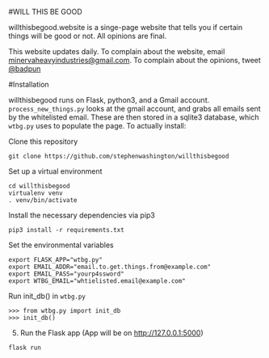 #WILL THIS BE GOOD

willthisbegood.website is a singe-page website that tells you if certain things will be good or not. All opinions are final.

This website updates daily. To complain about the website, email minervaheavyindustries@gmail.com. To complain about the opinions, tweet [@badpun](https://twitter.com/badpun)

#Installation

willthisbegood runs on Flask, python3, and a Gmail account. `process_new_things.py` looks at the gmail account, and grabs all emails sent by the whitelisted email. These are then stored in a sqlite3 database, which `wtbg.py` uses to populate the page. To actually install:

Clone this repository

```shell
git clone https://github.com/stephenwashington/willthisbegood
```

Set up a virtual environment

```shell
cd willthisbegood
virtualenv venv
. venv/bin/activate
```

Install the necessary dependencies via pip3

```shell
pip3 install -r requirements.txt
```

Set the environmental variables

```shell
export FLASK_APP="wtbg.py"
export EMAIL_ADDR="email.to.get.things.from@example.com"
export EMAIL_PASS="yourp4ssword"
export WTBG_EMAIL="whtielisted.email@example.com"
```

Run init_db() in `wtbg.py`

```shell
>>> from wtbg.py import init_db
>>> init_db()
```

5. Run the Flask app (App will be on http://127.0.0.1:5000)

```shell
flask run
```

